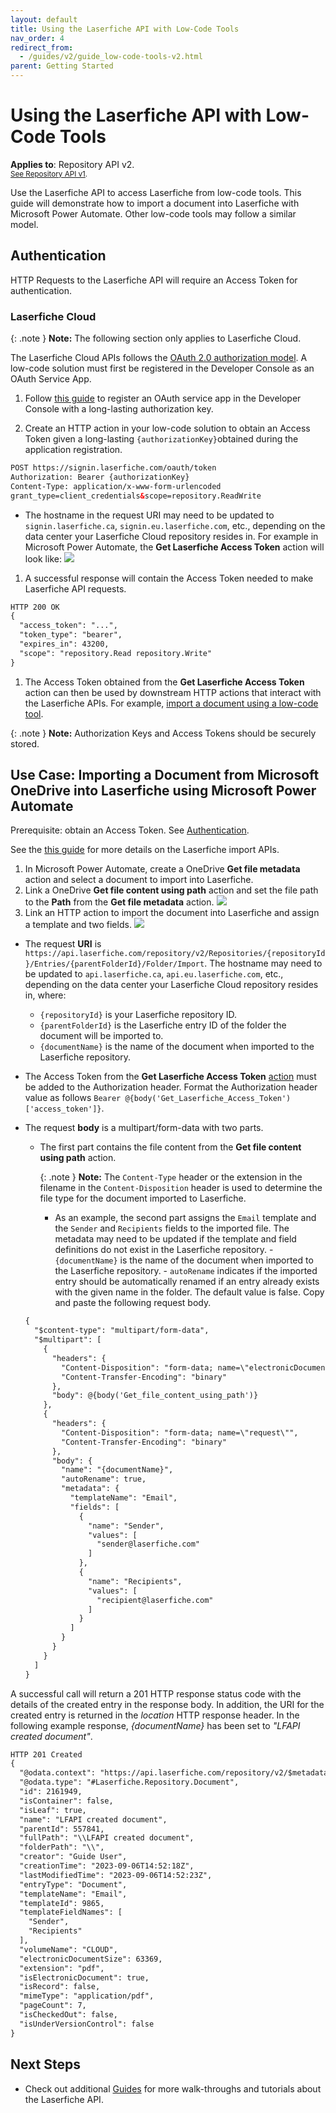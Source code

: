 ```yaml
---
layout: default
title: Using the Laserfiche API with Low-Code Tools
nav_order: 4
redirect_from:
  - /guides/v2/guide_low-code-tools-v2.html
parent: Getting Started
---
```


<!--© 2024 Laserfiche.
See LICENSE-DOCUMENTATION and LICENSE-CODE in the project root for license information.-->

# Using the Laserfiche API with Low-Code Tools
**Applies to**: Repository API v2.
<br/>
<sup>[See Repository API v1](../guide_low-code-tools-v1/).</sup>

Use the Laserfiche API to access Laserfiche from low-code tools. This guide will demonstrate how to import a document into Laserfiche with Microsoft Power Automate. Other low-code tools may follow a similar model.

## Authentication

HTTP Requests to the Laserfiche API will require an Access Token for authentication.

### Laserfiche Cloud

{: .note }
**Note:** The following section only applies to Laserfiche Cloud.

The Laserfiche Cloud APIs follows the [OAuth 2.0 authorization model](../../api/authentication/guide_authenticate-to-the-laserfiche-api/). A low-code solution must first be registered in the Developer Console as an OAuth Service App.

1. Follow [this guide](../../api/authentication/guide_oauth-service) to register an OAuth service app in the Developer Console with a long-lasting authorization key.

1. Create an HTTP action in your low-code solution to obtain an Access Token given a long-lasting `{authorizationKey}`obtained during the application registration.

```xml
POST https://signin.laserfiche.com/oauth/token
Authorization: Bearer {authorizationKey}
Content-Type: application/x-www-form-urlencoded
grant_type=client_credentials&scope=repository.ReadWrite
```

- The hostname in the request URI may need to be updated to `signin.laserfiche.ca`, `signin.eu.laserfiche.com`, etc., depending on the data center your Laserfiche Cloud repository resides in.
  For example in Microsoft Power Automate, the **Get Laserfiche Access Token** action will look like:
  ![](./assets/images/low-code-authenticate-cloud.png)

1. A successful response will contain the Access Token needed to make Laserfiche API requests.

```xml
HTTP 200 OK
{
  "access_token": "...",
  "token_type": "bearer",
  "expires_in": 43200,
  "scope": "repository.Read repository.Write"
}
```

1. The Access Token obtained from the **Get Laserfiche Access Token** action can then be used by downstream HTTP actions that interact with the Laserfiche APIs. For example, [import a document using a low-code tool](#use-case-importing-a-document-from-microsoft-onedrive-into-laserfiche-using-microsoft-power-automate).

{: .note }
**Note:** Authorization Keys and Access Tokens should be securely stored.

## Use Case: Importing a Document from Microsoft OneDrive into Laserfiche using Microsoft Power Automate

Prerequisite: obtain an Access Token. See [Authentication](#authentication).

See the [this guide](../../guides/documents-and-folders/guide_importing-documents) for more details on the Laserfiche import APIs.

1. In Microsoft Power Automate, create a OneDrive **Get file metadata** action and select a document to import into Laserfiche.
1. Link a OneDrive **Get file content using path** action and set the file path to the **Path** from the **Get file metadata** action.
   ![](./assets/images/low-code-get-document.png)
1. Link an HTTP action to import the document into Laserfiche and assign a template and two fields. ![](./assets/images/low-code-import-document-v2.png)

- The request **URI** is `https://api.laserfiche.com/repository/v2/Repositories/{repositoryId}/Entries/{parentFolderId}/Folder/Import`. The hostname may need to be updated to `api.laserfiche.ca`, `api.eu.laserfiche.com`, etc., depending on the data center your Laserfiche Cloud repository resides in, where:
  - `{repositoryId}` is your Laserfiche repository ID.
  - `{parentFolderId}` is the Laserfiche entry ID of the folder the document will be imported to.
  - `{documentName}` is the name of the document when imported to the Laserfiche repository.
- The Access Token from the **Get Laserfiche Access Token** [action](#authentication) must be added to the Authorization header.
  Format the Authorization header value as follows `Bearer @{body('Get_Laserfiche_Access_Token')['access_token']}`.
- The request **body** is a multipart/form-data with two parts.

  - The first part contains the file content from the **Get file content using path** action.

    {: .note }
    **Note:** The `Content-Type` header or the extension in the filename in the `Content-Disposition` header is used to determine the file type for the document imported to Laserfiche.

    - As an example, the second part assigns the `Email` template and the `Sender` and `Recipients` fields to the imported file. The metadata may need to be updated if the template and field definitions do not exist in the Laserfiche repository. - `{documentName}` is the name of the document when imported to the Laserfiche repository. - `autoRename` indicates if the imported entry should be automatically renamed if an entry already exists with the given name in the folder. The default value is false.
      Copy and paste the following request body.

  ```xml
  {
    "$content-type": "multipart/form-data",
    "$multipart": [
      {
        "headers": {
          "Content-Disposition": "form-data; name=\"electronicDocument\"; filename=@{outputs('Get_file_metadata')?['body/Name']}",
          "Content-Transfer-Encoding": "binary"
        },
        "body": @{body('Get_file_content_using_path')}
      },
      {
        "headers": {
          "Content-Disposition": "form-data; name=\"request\"",
          "Content-Transfer-Encoding": "binary"
        },
        "body": {
          "name": "{documentName}",
          "autoRename": true,
          "metadata": {
            "templateName": "Email",
            "fields": [
              {
                "name": "Sender",
                "values": [
                  "sender@laserfiche.com"
                ]
              },
              {
                "name": "Recipients",
                "values": [
                  "recipient@laserfiche.com"
                ]
              }
            ]
          }
        }
      }
    ]
  }
  ```

A successful call will return a 201 HTTP response status code with the details of the created entry in the response body. In addition, the URI for the created entry is returned in the _location_ HTTP response header. In the following example response, _{documentName}_ has been set to _"LFAPI created document"_.

```xml
HTTP 201 Created
{
  "@odata.context": "https://api.laserfiche.com/repository/v2/$metadata#Entries/Laserfiche.Repository.Document/$entity",
  "@odata.type": "#Laserfiche.Repository.Document",
  "id": 2161949,
  "isContainer": false,
  "isLeaf": true,
  "name": "LFAPI created document",
  "parentId": 557841,
  "fullPath": "\\LFAPI created document",
  "folderPath": "\\",
  "creator": "Guide User",
  "creationTime": "2023-09-06T14:52:18Z",
  "lastModifiedTime": "2023-09-06T14:52:23Z",
  "entryType": "Document",
  "templateName": "Email",
  "templateId": 9865,
  "templateFieldNames": [
    "Sender",
    "Recipients"
  ],
  "volumeName": "CLOUD",
  "electronicDocumentSize": 63369,
  "extension": "pdf",
  "isElectronicDocument": true,
  "isRecord": false,
  "mimeType": "application/pdf",
  "pageCount": 7,
  "isCheckedOut": false,
  "isUnderVersionControl": false
}
```

## Next Steps

- Check out additional [Guides](../../guides/) for more walk-throughs and tutorials about the Laserfiche API.
